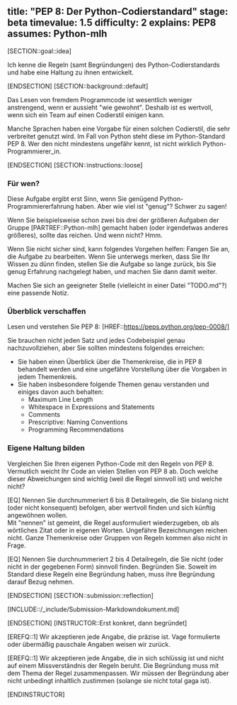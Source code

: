 title: "PEP 8: Der Python-Codierstandard"
stage: beta
timevalue: 1.5
difficulty: 2
explains: PEP8
assumes: Python-mlh
---

[SECTION::goal::idea]

Ich kenne die Regeln (samt Begründungen) des Python-Codierstandards
und habe eine Haltung zu ihnen entwickelt.

[ENDSECTION]
[SECTION::background::default]

Das Lesen von fremdem Programmcode ist wesentlich weniger anstrengend, 
wenn er aussieht "wie gewohnt".
Deshalb ist es wertvoll, wenn sich ein Team auf einen Codierstil einigen kann.

Manche Sprachen haben eine Vorgabe für einen solchen Codierstil, die sehr verbreitet
genutzt wird.
Im Fall von Python steht diese im Python-Standard PEP 8.
Wer den nicht mindestens ungefähr kennt, ist nicht wirklich Python-Programmierer_in.

[ENDSECTION]
[SECTION::instructions::loose]

### Für wen?

Diese Aufgabe ergibt erst Sinn, wenn Sie genügend Python-Programmiererfahrung haben.
Aber wie viel ist "genug"? Schwer zu sagen!

Wenn Sie beispielsweise schon zwei bis drei der größeren Aufgaben der Gruppe
[PARTREF::Python-mlh] gemacht haben (oder irgendetwas anderes größeres), sollte das reichen.
Und wenn nicht? Hmm.

Wenn Sie nicht sicher sind, kann folgendes Vorgehen helfen:
Fangen Sie an, die Aufgabe zu bearbeiten. 
Wenn Sie unterwegs merken, dass Sie Ihr Wissen zu dünn finden, stellen Sie die Aufgabe so lange zurück,
bis Sie genug Erfahrung nachgelegt haben, und machen Sie dann damit weiter.

Machen Sie sich an geeigneter Stelle (vielleicht in einer Datei "TODO.md"?) eine passende Notiz.


### Überblick verschaffen

Lesen und verstehen Sie PEP 8: [HREF::https://peps.python.org/pep-0008/]

Sie brauchen nicht jeden Satz und jedes Codebeispiel genau nachzuvollziehen,
aber Sie sollten mindestens folgendes erreichen:

- Sie haben einen Überblick über die Themenkreise, die in PEP 8 behandelt werden
  und eine ungefähre Vorstellung über die Vorgaben in jedem Themenkreis.
- Sie haben insbesondere folgende Themen genau verstanden und einiges davon auch behalten:
    - Maximum Line Length
    - Whitespace in Expressions and Statements
    - Comments
    - Prescriptive: Naming Conventions
    - Programming Recommendations


### Eigene Haltung bilden

Vergleichen Sie Ihren eigenen Python-Code mit den Regeln von PEP 8.
Vermutlich weicht Ihr Code an vielen Stellen von PEP 8 ab.
Doch welche dieser Abweichungen sind wichtig (weil die Regel sinnvoll ist) und welche nicht?

[EQ] Nennen Sie durchnummeriert 6 bis 8 Detailregeln, die Sie bislang nicht (oder nicht konsequent) befolgen,
aber wertvoll finden und sich künftig angewöhnen wollen.  
Mit "nennen" ist gemeint, die Regel ausformuliert wiederzugeben, ob als wörtliches Zitat oder
in eigenen Worten. Ungefähre Bezeichnungen reichen nicht.
Ganze Themenkreise oder Gruppen von Regeln kommen also nicht in Frage.

[EQ] Nennen Sie durchnummeriert 2 bis 4 Detailregeln, die Sie nicht (oder nicht in der gegebenen Form)
sinnvoll finden. Begründen Sie.
Soweit im Standard diese Regeln eine Begründung haben, muss ihre Begründung darauf Bezug nehmen.

[ENDSECTION]
[SECTION::submission::reflection]

[INCLUDE::/_include/Submission-Markdowndokument.md]

[ENDSECTION]
[INSTRUCTOR::Erst konkret, dann begründet]

[EREFQ::1] Wir akzeptieren jede Angabe, die präzise ist.
Vage formulierte oder übermäßig pauschale Angaben weisen wir zurück.

[EREFQ::1] Wir akzeptieren jede Angabe, die in sich schlüssig ist und nicht auf einem Missverständnis 
der Regeln beruht.
Die Begründung muss mit dem Thema der Regel zusammenpassen.
Wir müssen der Begründung aber nicht unbedingt inhaltlich zustimmen (solange sie nicht total gaga ist).

[ENDINSTRUCTOR]
